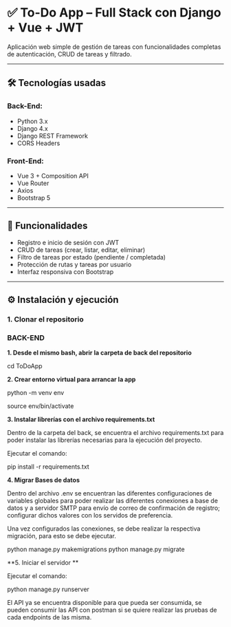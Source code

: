 # ✅ To-Do App – Full Stack con Django + Vue + JWT

Aplicación web simple de gestión de tareas con funcionalidades completas de autenticación, CRUD de tareas y filtrado.

---

## 🛠 Tecnologías usadas

### Back-End:
- Python 3.x
- Django 4.x
- Django REST Framework
- CORS Headers

### Front-End:
- Vue 3 + Composition API
- Vue Router
- Axios
- Bootstrap 5

---

## 🔐 Funcionalidades

- Registro e inicio de sesión con JWT
- CRUD de tareas (crear, listar, editar, eliminar)
- Filtro de tareas por estado (pendiente / completada)
- Protección de rutas y tareas por usuario
- Interfaz responsiva con Bootstrap

---

## ⚙️ Instalación y ejecución

### 1. Clonar el repositorio

### BACK-END

**1. Desde el mismo bash, abrir la carpeta de back del repositorio**

cd ToDoApp

**2. Crear entorno virtual para arrancar la app**

python -m venv env

source env/bin/activate 

**3. Instalar librerías con el archivo requirements.txt**

Dentro de la carpeta del back, se encuentra el archivo requirements.txt para poder instalar las librerías necesarias para la ejecución del proyecto.

Ejecutar el comando:

pip install -r requirements.txt

**4. Migrar Bases de datos**

Dentro del archivo .env se encuentran las diferentes configuraciones de variables globales para poder realizar las diferentes conexiones a base de datos y a servidor SMTP para envío de correo de confirmación de registro; configurar dichos valores con los servidos de preferencia.

Una vez configurados las conexiones, se debe realizar la respectiva migración, para esto se debe ejecutar.

python manage.py makemigrations
python manage.py migrate

**5. Iniciar el servidor **

Ejecutar el comando:

python manage.py runserver

El API ya se encuentra disponible para que pueda ser consumida, se pueden consumir las API con postman si se quiere realizar las pruebas de cada endpoints de las misma.
